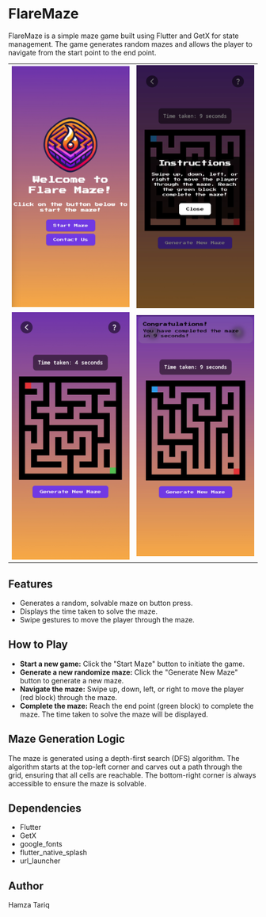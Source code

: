 # FlareMaze

FlareMaze is a simple maze game built using Flutter and GetX for state management. The game generates random mazes and allows the player to navigate from the start point to the end point.

|||
|--------------|--------------|
| ![Screenshot 1](assets/images/ss_1.png) | ![Screenshot 2](assets/images/ss_4.png) |
| ![Screenshot 3](assets/images/ss_2.png) | ![Screenshot 4](assets/images/ss_3.png) |

## Features

- Generates a random, solvable maze on button press.
- Displays the time taken to solve the maze.
- Swipe gestures to move the player through the maze.


## How to Play

- **Start a new game:** Click the "Start Maze" button to initiate the game.
- **Generate a new randomize maze:** Click the "Generate New Maze" button to generate a new maze.
- **Navigate the maze:** Swipe up, down, left, or right to move the player (red block) through the maze.
- **Complete the maze:** Reach the end point (green block) to complete the maze. The time taken to solve the maze will be displayed.

## Maze Generation Logic

The maze is generated using a depth-first search (DFS) algorithm. The algorithm starts at the top-left corner and carves out a path through the grid, ensuring that all cells are reachable. The bottom-right corner is always accessible to ensure the maze is solvable.

## Dependencies

- Flutter
- GetX
- google_fonts
- flutter_native_splash
- url_launcher

## Author

Hamza Tariq
